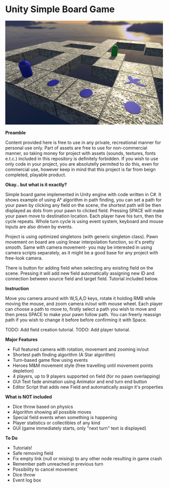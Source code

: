 # Unity Simple Board Game

![alt tag](https://github.com/CodeCaster28/Unity-Board-Game/blob/master/preview.PNG?raw=true)

**Preamble**

Content provided here is free to use in any private, recreational manner for personal use only. Part of assets are free to use for non-commercial manner, so taking money for project with assets (sounds, textures, fonts e.t.c.) included in this repository is definitely forbidden. If you wish to use only code in your project, you are absolutelly permited to do this, even for commercial use, however keep in mind that this project is far from beign completed, playable product.

**Okay.. but what is it exactly?**

Simple board game implemented in Unity engine with code written in C#. It shows example of using A\* algorithm in path finding, you can set a path for your pawn by clicking any field on the scene, the shortest path will be then displayed as dots from your pawn to clicked field. Pressing SPACE will make your pawn move to destination location. Each player have his turn, then the cycle repeats. Whole turn cycle is using event system, keyboard and mouse Inputs are also driven by events. 

Project is using optimized singletons (with generic singleton class). Pawn movement on board are using linear interpolation function, so it's pretty smooth. Same with camera movement- you may be interested in using camera scripts separately, as it might be a good base for any project with free-look camera.

There is button for adding field when selecting any existing field on the scene. Pressing it will add new field automatically assigning new ID and connection between source field and target field. Tutorial included below.

**Instruction**

Move you camera around with W,S,A,D keys, rotate it holding RMB while moving the mouse, and zoom camera in/out with mouse wheel.
Each player can choose a path to move to, firstly select a path you wish to move and then press SPACE to make your pawn follow path. You can freerly reassign path if you wish to change it before before confirming it with Space.

TODO: Add field creation tutorial.
TODO: Add player tutorial.

**Major Features**

* Full featured camera with rotation, movement and zooming in/out
* Shortest path finding algorithm (A Star algorithm)
* Turn-based game flow using events
* Heroes M&M movement style (free travelling until movement points depletion)
* 4 players, up to 9 players supported on field (for no pawn overlapping)
* GUI Text fade animation using Animator and end turn end button
* Editor Script that adds new Field and automatically assign it's properties

**What is NOT included**

* Dice throw based on physics
* Algorithm showing all possible moves
* Special field events when something is happening
* Player statistics or collectibles of any kind
* GUI (game immediately starts, only "next turn" text is displayed)

**To Do**

* Tutorials!
* Safe removing field
* Fix empty link (null or mising) to any other node resulting in game crash
* Remember path unreached in previous turn
* Possibility to cancel movement
* Dice throw
* Event log box
